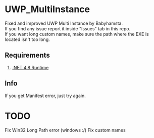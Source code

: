 # UWP_MultiInstance
Fixed and improved UWP Multi Instance by Babyhamsta.<br>
If you find any issue report it inside "Issues" tab in this repo.<br>
If you want long custom names, make sure the path where the EXE is located isn't too long.<br>

## Requirements
1. [.NET 4.8 Runtime](https://dotnet.microsoft.com/en-us/download/dotnet-framework/net48)<br>

## Info
If you get Manifest error, just try again.<br>

# TODO
Fix Win32 Long Path error (windows :/)
Fix custom names
